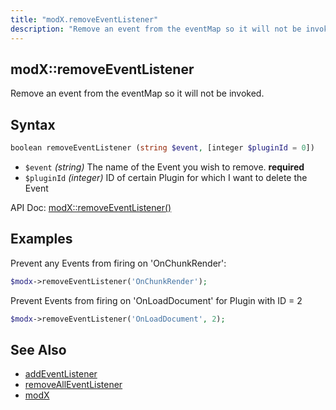 ```yaml
---
title: "modX.removeEventListener"
description: "Remove an event from the eventMap so it will not be invoked"
---
```


## modX::removeEventListener

Remove an event from the eventMap so it will not be invoked.

## Syntax

``` php
boolean removeEventListener (string $event, [integer $pluginId = 0])
```

- `$event` _(string)_ The name of the Event you wish to remove. **required**
- `$pluginId` _(integer)_ ID of certain Plugin for which I want to delete the Event 

API Doc: [modX::removeEventListener()](http://api.modx.com/revolution/2.2/db_core_model_modx_modx.class.html#%5CmodX::removeEventListener())

## Examples

Prevent any Events from firing on 'OnChunkRender':

``` php
$modx->removeEventListener('OnChunkRender');
```

Prevent Events from firing on 'OnLoadDocument' for Plugin with ID = 2

``` php
$modx->removeEventListener('OnLoadDocument', 2);
```

## See Also

- [addEventListener](extending-modx/modx-class/reference/addeventlistener "addEventListener")
- [removeAllEventListener](extending-modx/modx-class/reference/removealleventlistener "removeAllEventListener")
- [modX](extending-modx/core-model/modx "MODX")
